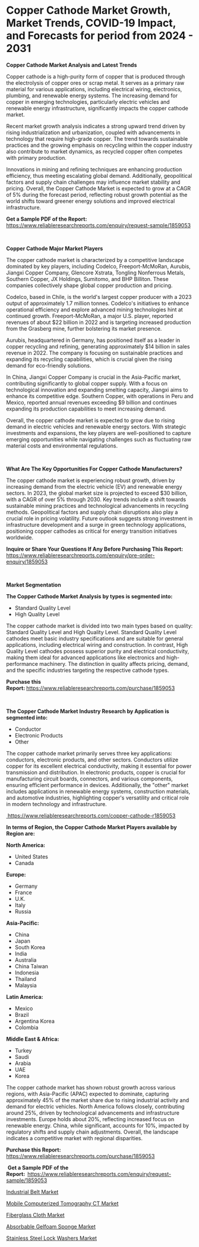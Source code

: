 <p><h1>Copper Cathode Market Growth, Market Trends, COVID-19 Impact, and Forecasts for period from 2024 - 2031</h1></p><p><strong>Copper Cathode Market Analysis and Latest Trends</strong></p>
<p><p>Copper cathode is a high-purity form of copper that is produced through the electrolysis of copper ores or scrap metal. It serves as a primary raw material for various applications, including electrical wiring, electronics, plumbing, and renewable energy systems. The increasing demand for copper in emerging technologies, particularly electric vehicles and renewable energy infrastructure, significantly impacts the copper cathode market.</p><p>Recent market growth analysis indicates a strong upward trend driven by rising industrialization and urbanization, coupled with advancements in technology that require high-grade copper. The trend towards sustainable practices and the growing emphasis on recycling within the copper industry also contribute to market dynamics, as recycled copper often competes with primary production. </p><p>Innovations in mining and refining techniques are enhancing production efficiency, thus meeting escalating global demand. Additionally, geopolitical factors and supply chain challenges may influence market stability and pricing. Overall, the Copper Cathode Market is expected to grow at a CAGR of 5% during the forecast period, reflecting robust growth potential as the world shifts toward greener energy solutions and improved electrical infrastructure.</p></p>
<p><strong>Get a Sample PDF of the Report:&nbsp;</strong> <a href="https://www.reliableresearchreports.com/enquiry/request-sample/1859053?utm_campaign=10&utm_medium=2&utm_source=Github&utm_content=ia&utm_term=11112024&utm_id=copper-cathode">https://www.reliableresearchreports.com/enquiry/request-sample/1859053</a></p>
<p>&nbsp;</p>
<p><strong>Copper Cathode Major Market Players</strong></p>
<p><p>The copper cathode market is characterized by a competitive landscape dominated by key players, including Codelco, Freeport-McMoRan, Aurubis, Jiangxi Copper Company, Glencore Xstrata, Tongling Nonferrous Metals, Southern Copper, JX Holdings, Sumitomo, and BHP Billiton. These companies collectively shape global copper production and pricing.</p><p>Codelco, based in Chile, is the world's largest copper producer with a 2023 output of approximately 1.7 million tonnes. Codelco's initiatives to enhance operational efficiency and explore advanced mining technologies hint at continued growth. Freeport-McMoRan, a major U.S. player, reported revenues of about $22 billion in 2022 and is targeting increased production from the Grasberg mine, further bolstering its market presence.</p><p>Aurubis, headquartered in Germany, has positioned itself as a leader in copper recycling and refining, generating approximately $14 billion in sales revenue in 2022. The company is focusing on sustainable practices and expanding its recycling capabilities, which is crucial given the rising demand for eco-friendly solutions.</p><p>In China, Jiangxi Copper Company is crucial in the Asia-Pacific market, contributing significantly to global copper supply. With a focus on technological innovation and expanding smelting capacity, Jiangxi aims to enhance its competitive edge. Southern Copper, with operations in Peru and Mexico, reported annual revenues exceeding $9 billion and continues expanding its production capabilities to meet increasing demand.</p><p>Overall, the copper cathode market is expected to grow due to rising demand in electric vehicles and renewable energy sectors. With strategic investments and expansions, the key players are well-positioned to capture emerging opportunities while navigating challenges such as fluctuating raw material costs and environmental regulations.</p></p>
<p>&nbsp;</p>
<p><strong>What Are The Key Opportunities For Copper Cathode Manufacturers?</strong></p>
<p><p>The copper cathode market is experiencing robust growth, driven by increasing demand from the electric vehicle (EV) and renewable energy sectors. In 2023, the global market size is projected to exceed $30 billion, with a CAGR of over 5% through 2030. Key trends include a shift towards sustainable mining practices and technological advancements in recycling methods. Geopolitical factors and supply chain disruptions also play a crucial role in pricing volatility. Future outlook suggests strong investment in infrastructure development and a surge in green technology applications, positioning copper cathodes as critical for energy transition initiatives worldwide.</p></p>
<p><strong>Inquire or Share Your Questions If Any Before Purchasing This Report:</strong> <a href="https://www.reliableresearchreports.com/enquiry/pre-order-enquiry/1859053?utm_campaign=10&utm_medium=2&utm_source=Github&utm_content=ia&utm_term=11112024&utm_id=copper-cathode">https://www.reliableresearchreports.com/enquiry/pre-order-enquiry/1859053</a></p>
<p>&nbsp;</p>
<p><strong>Market Segmentation</strong></p>
<p><strong>The Copper Cathode Market Analysis by types is segmented into:</strong></p>
<p><ul><li>Standard Quality Level</li><li>High Quality Level</li></ul></p>
<p><p>The copper cathode market is divided into two main types based on quality: Standard Quality Level and High Quality Level. Standard Quality Level cathodes meet basic industry specifications and are suitable for general applications, including electrical wiring and construction. In contrast, High Quality Level cathodes possess superior purity and electrical conductivity, making them ideal for advanced applications like electronics and high-performance machinery. The distinction in quality affects pricing, demand, and the specific industries targeting the respective cathode types.</p></p>
<p><strong>Purchase this Report:&nbsp;</strong><a href="https://www.reliableresearchreports.com/purchase/1859053?utm_campaign=10&utm_medium=2&utm_source=Github&utm_content=ia&utm_term=11112024&utm_id=copper-cathode">https://www.reliableresearchreports.com/purchase/1859053</a></p>
<p>&nbsp;</p>
<p><strong>The Copper Cathode Market Industry Research by Application is segmented into:</strong></p>
<p><ul><li>Conductor</li><li>Electronic Products</li><li>Other</li></ul></p>
<p><p>The copper cathode market primarily serves three key applications: conductors, electronic products, and other sectors. Conductors utilize copper for its excellent electrical conductivity, making it essential for power transmission and distribution. In electronic products, copper is crucial for manufacturing circuit boards, connectors, and various components, ensuring efficient performance in devices. Additionally, the "other" market includes applications in renewable energy systems, construction materials, and automotive industries, highlighting copper's versatility and critical role in modern technology and infrastructure.</p></p>
<p><a href="https://www.reliableresearchreports.com/copper-cathode-r1859053?utm_campaign=10&utm_medium=2&utm_source=Github&utm_content=ia&utm_term=11112024&utm_id=copper-cathode">&nbsp;https://www.reliableresearchreports.com/copper-cathode-r1859053</a></p>
<p><strong>In terms of Region, the Copper Cathode Market Players available by Region are:</strong></p>
<p>
    <p> <strong> North America: </strong>
        <ul>
            <li>United States</li>
            <li>Canada</li>
        </ul>
        </p> 
    <p> <strong> Europe: </strong>
        <ul>
            <li>Germany</li>
            <li>France</li>
            <li>U.K.</li>
            <li>Italy</li>
            <li>Russia</li>
        </ul>
        </p> 
    <p> <strong> Asia-Pacific: </strong>
        <ul>
            <li>China</li>
            <li>Japan</li>
            <li>South Korea</li>
            <li>India</li>
            <li>Australia</li>
            <li>China Taiwan</li>
            <li>Indonesia</li>
            <li>Thailand</li>
            <li>Malaysia</li>
        </ul>
        </p> 
    <p> <strong> Latin America: </strong>
        <ul>
            <li>Mexico</li>
            <li>Brazil</li>
            <li>Argentina Korea</li>
            <li>Colombia</li>
        </ul>
        </p> 
    <p> <strong> Middle East & Africa: </strong>
        <ul>
            <li>Turkey</li>
            <li>Saudi</li>
            <li>Arabia</li>
            <li>UAE</li>
            <li>Korea</li>
        </ul>
    </p>
    </p>
<p><p>The copper cathode market has shown robust growth across various regions, with Asia-Pacific (APAC) expected to dominate, capturing approximately 45% of the market share due to rising industrial activity and demand for electric vehicles. North America follows closely, contributing around 25%, driven by technological advancements and infrastructure investments. Europe holds about 20%, reflecting increased focus on renewable energy. China, while significant, accounts for 10%, impacted by regulatory shifts and supply chain adjustments. Overall, the landscape indicates a competitive market with regional disparities.</p></p>
<p><strong>Purchase this Report: </strong><a href="https://www.reliableresearchreports.com/purchase/1859053?utm_campaign=10&utm_medium=2&utm_source=Github&utm_content=ia&utm_term=11112024&utm_id=copper-cathode">https://www.reliableresearchreports.com/purchase/1859053</a></p>
<p>&nbsp;<strong>Get a Sample PDF of the Report:&nbsp;&nbsp;</strong><a href="https://www.reliableresearchreports.com/enquiry/request-sample/1859053?utm_campaign=10&utm_medium=2&utm_source=Github&utm_content=ia&utm_term=11112024&utm_id=copper-cathode">https://www.reliableresearchreports.com/enquiry/request-sample/1859053</a></p>
<p><strong></strong></p>
<p><p><a href="https://github.com/kimhelmer83/Market-Research-Report-List-1/blob/main/industrial-belt-market.md?utm_campaign=10&utm_medium=2&utm_source=Github&utm_content=ia&utm_term=11112024&utm_id=copper-cathode">Industrial Belt Market</a></p><p><a href="https://issuu.com/reportprime-2/docs/mobile-computerized-tomography-ct-m_70f8de04e0fb74?utm_campaign=10&utm_medium=2&utm_source=Github&utm_content=ia&utm_term=11112024&utm_id=copper-cathode">Mobile Computerized Tomography CT Market</a></p><p><a href="https://github.com/JubayerMia832/Market-Research-Report-List-1/blob/main/fiberglass-cloth-market.md?utm_campaign=10&utm_medium=2&utm_source=Github&utm_content=ia&utm_term=11112024&utm_id=copper-cathode">Fiberglass Cloth Market</a></p><p><a href="https://issuu.com/reportprime-2/docs/absorbable-gelfoam-sponge-market-si_6ab7d0b5964eb8?utm_campaign=10&utm_medium=2&utm_source=Github&utm_content=ia&utm_term=11112024&utm_id=copper-cathode">Absorbable Gelfoam Sponge Market</a></p><p><a href="https://www.linkedin.com/pulse/key-drivers-stainless-steel-lock-washers-market-trends-future-btqcc?utm_campaign=10&utm_medium=2&utm_source=Github&utm_content=ia&utm_term=11112024&utm_id=copper-cathode">Stainless Steel Lock Washers Market</a></p></p>